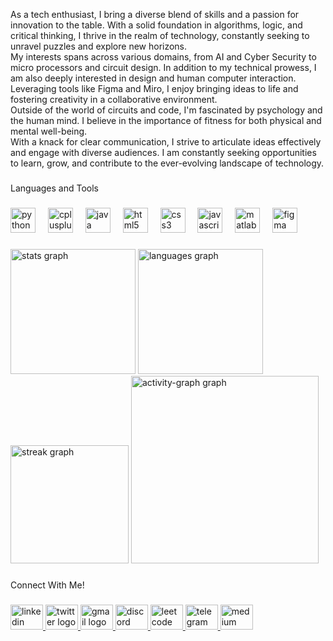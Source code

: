 <p align="left">As a tech enthusiast, I bring a diverse blend of skills and a passion for innovation to the table. With a solid foundation in algorithms, logic, and critical thinking, I thrive in the realm of technology, constantly seeking to unravel puzzles and explore new horizons. <br>My interests spans across various domains, from AI and Cyber Security to micro processors and circuit design. In addition to my technical prowess, I am also deeply interested in design and human computer interaction. Leveraging tools like Figma and Miro, I enjoy bringing ideas to life and fostering creativity in a collaborative environment.<br>Outside of the world of circuits and code, I'm fascinated by psychology and the human mind. I believe in the importance of fitness for both physical and mental well-being.<br>With a knack for clear communication, I strive to articulate ideas effectively and engage with diverse audiences. I am constantly seeking opportunities to learn, grow, and contribute to the ever-evolving landscape of technology.</p>

###

<p align="left">Languages and Tools</p>

###

<div align="left">
  <img src="https://cdn.jsdelivr.net/gh/devicons/devicon/icons/python/python-original.svg" height="40" alt="python logo"  />
  <img width="12" />
  <img src="https://cdn.jsdelivr.net/gh/devicons/devicon/icons/cplusplus/cplusplus-original.svg" height="40" alt="cplusplus logo"  />
  <img width="12" />
  <img src="https://cdn.jsdelivr.net/gh/devicons/devicon/icons/java/java-original.svg" height="40" alt="java logo"  />
  <img width="12" />
  <img src="https://cdn.jsdelivr.net/gh/devicons/devicon/icons/html5/html5-original.svg" height="40" alt="html5 logo"  />
  <img width="12" />
  <img src="https://cdn.jsdelivr.net/gh/devicons/devicon/icons/css3/css3-original.svg" height="40" alt="css3 logo"  />
  <img width="12" />
  <img src="https://cdn.jsdelivr.net/gh/devicons/devicon/icons/javascript/javascript-original.svg" height="40" alt="javascript logo"  />
  <img width="12" />
  <img src="https://cdn.jsdelivr.net/gh/devicons/devicon/icons/matlab/matlab-original.svg" height="40" alt="matlab logo"  />
  <img width="12" />
  <img src="https://cdn.jsdelivr.net/gh/devicons/devicon/icons/figma/figma-original.svg" height="40" alt="figma logo"  />
</div>

###

<div align="left">
  <img src="https://github-readme-stats.vercel.app/api?username=Aarya-Gupta&hide_title=false&hide_rank=false&show_icons=true&include_all_commits=true&count_private=true&disable_animations=false&theme=dracula&locale=en&hide_border=false&order=1&custom_title=Aarya's%20Github%20Stats" height="200" alt="stats graph"  />
  <img src="https://github-readme-stats.vercel.app/api/top-langs?username=Aarya-Gupta&locale=en&hide_title=false&layout=compact&card_width=320&langs_count=5&theme=dracula&hide_border=false&order=2" height="200" alt="languages graph"  />
  <img src="https://streak-stats.demolab.com?user=Aarya-Gupta&locale=en&mode=weekly&theme=dracula&hide_border=false&border_radius=5&order=3" height="189" alt="streak graph"  />
  <img src="https://github-readme-activity-graph.vercel.app/graph?username=Aarya-Gupta&radius=16&theme=react&area=true&order=5" height="300" alt="activity-graph graph"  />
</div>

###

<p align="left">Connect With Me!</p>

###

<div align="left">
  <a href="https://www.linkedin.com/in/aarya-gupta-professional/">
    <img src="https://raw.githubusercontent.com/maurodesouza/profile-readme-generator/master/src/assets/icons/social/linkedin/default.svg" width="52" height="40" alt="linkedin logo"  />
  </a>
  <a href="https://twitter.com/aaryathisside">
    <img src="https://raw.githubusercontent.com/maurodesouza/profile-readme-generator/master/src/assets/icons/social/twitter/default.svg" width="52" height="40" alt="twitter logo"  />
  </a>
  <a href="mailto:aaryagupta2004@gmail.com">
    <img src="https://www.edigitalagency.com.au/wp-content/uploads/Gmail-logo-png-icon.png" width="52" height="40" alt="gmail logo"  />
  </a>
  <a href="https://discord.com/invite/8jhC4pFa">
    <img src="https://raw.githubusercontent.com/maurodesouza/profile-readme-generator/master/src/assets/icons/social/discord/default.svg" width="52" height="40" alt="discord logo"  />
  </a>
  <a href="https://leetcode.com/elkystikos/">
    <img src="https://upload.wikimedia.org/wikipedia/commons/1/19/LeetCode_logo_black.png" width="52" height="40" alt="leetcode logo"  />
  </a>
  <a href="https://t.me/aaryathisside">
    <img src="https://raw.githubusercontent.com/maurodesouza/profile-readme-generator/master/src/assets/icons/social/telegram/default.svg" width="52" height="40" alt="telegram logo"  />
  </a>
  <a href="https://medium.com/@aarya22006">
    <img src="https://raw.githubusercontent.com/maurodesouza/profile-readme-generator/master/src/assets/icons/social/medium/default.svg" width="52" height="40" alt="medium logo"  />
  </a>
</div>


###
